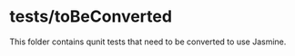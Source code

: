 tests/toBeConverted
========================

This folder contains qunit tests that need to be converted to use Jasmine.